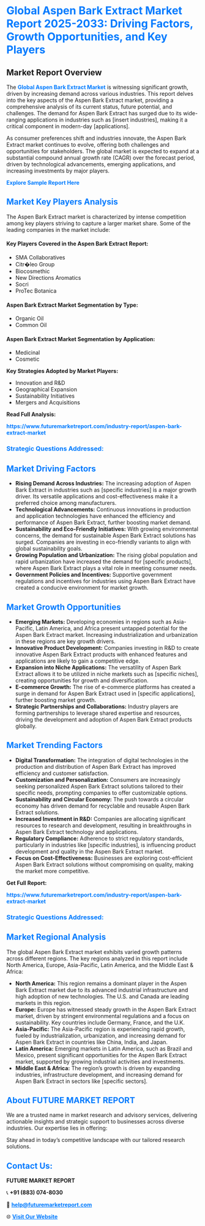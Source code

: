 <h1 style="color: #007BFF;">Global Aspen Bark Extract Market Report 2025-2033: Driving Factors, Growth Opportunities, and Key Players</h1>

<section id="overview">
<h2>Market Report Overview</h2>
<p>The <a href="https://www.futuremarketreport.com/industry-report/aspen-bark-extract-market" style="color: #007BFF; text-decoration: none;"><strong>Global Aspen Bark Extract Market</strong></a> is witnessing significant growth, driven by increasing demand across various industries. This report delves into the key aspects of the Aspen Bark Extract market, providing a comprehensive analysis of its current status, future potential, and challenges. The demand for Aspen Bark Extract has surged due to its wide-ranging applications in industries such as [insert industries], making it a critical component in modern-day [applications].</p>
<p>As consumer preferences shift and industries innovate, the Aspen Bark Extract market continues to evolve, offering both challenges and opportunities for stakeholders. The global market is expected to expand at a substantial compound annual growth rate (CAGR) over the forecast period, driven by technological advancements, emerging applications, and increasing investments by major players.</p>
</section>

<section id="overview">
<p><a href="https://www.futuremarketreport.com/request-sample/reportId=33447" style="color: #007BFF; text-decoration: none;"><strong>Explore Sample Report Here</strong></a></p>
</section>

<section id="key-players">
<h2 style="color: #007BFF;">Market Key Players Analysis</h2>
<p>The Aspen Bark Extract market is characterized by intense competition among key players striving to capture a larger market share. Some of the leading companies in the market include:</p>
<h4>Key Players Covered in the Aspen Bark Extract Report:</h4>
<ul><li>SMA Collaboratives</li><li>Citr�leo Group</li><li>Biocosmethic</li><li>New Directions Aromatics</li><li>Socri</li><li>ProTec Botanica</li></ul>
<h4>Aspen Bark Extract Market Segmentation by Type:</h4>
<ul><li>Organic Oil</li><li>Common Oil</li></ul>

<h4>Aspen Bark Extract Market Segmentation by Application:</h4>
<ul><li>Medicinal</li><li>Cosmetic</li></ul>
<p><strong>Key Strategies Adopted by Market Players:</strong></p>
<ul>
<li>Innovation and R&D</li>
<li>Geographical Expansion</li>
<li>Sustainability Initiatives</li>
<li>Mergers and Acquisitions</li>
</ul>
</section>

<section>
<p><strong>Read Full Analysis: </strong></p><a href="https://www.futuremarketreport.com/industry-report/aspen-bark-extract-market" style="color: #007BFF; text-decoration: none;"><strong>https://www.futuremarketreport.com/industry-report/aspen-bark-extract-market</strong></a>
<h3 style="color: #007BFF;">Strategic Questions Addressed:</h3>
</section>

<section id="driving-factors">
<h2 style="color: #007BFF;">Market Driving Factors</h2>
<ul>
<li><strong>Rising Demand Across Industries:</strong> The increasing adoption of Aspen Bark Extract in industries such as [specific industries] is a major growth driver. Its versatile applications and cost-effectiveness make it a preferred choice among manufacturers.</li>
<li><strong>Technological Advancements:</strong> Continuous innovations in production and application technologies have enhanced the efficiency and performance of Aspen Bark Extract, further boosting market demand.</li>
<li><strong>Sustainability and Eco-Friendly Initiatives:</strong> With growing environmental concerns, the demand for sustainable Aspen Bark Extract solutions has surged. Companies are investing in eco-friendly variants to align with global sustainability goals.</li>
<li><strong>Growing Population and Urbanization:</strong> The rising global population and rapid urbanization have increased the demand for [specific products], where Aspen Bark Extract plays a vital role in meeting consumer needs.</li>
<li><strong>Government Policies and Incentives:</strong> Supportive government regulations and incentives for industries using Aspen Bark Extract have created a conducive environment for market growth.</li>
</ul>
</section>

<section id="growth-opportunities">
<h2 style="color: #007BFF;">Market Growth Opportunities</h2>
<ul>
<li><strong>Emerging Markets:</strong> Developing economies in regions such as Asia-Pacific, Latin America, and Africa present untapped potential for the Aspen Bark Extract market. Increasing industrialization and urbanization in these regions are key growth drivers.</li>
<li><strong>Innovative Product Development:</strong> Companies investing in R&D to create innovative Aspen Bark Extract products with enhanced features and applications are likely to gain a competitive edge.</li>
<li><strong>Expansion into Niche Applications:</strong> The versatility of Aspen Bark Extract allows it to be utilized in niche markets such as [specific niches], creating opportunities for growth and diversification.</li>
<li><strong>E-commerce Growth:</strong> The rise of e-commerce platforms has created a surge in demand for Aspen Bark Extract used in [specific applications], further boosting market growth.</li>
<li><strong>Strategic Partnerships and Collaborations:</strong> Industry players are forming partnerships to leverage shared expertise and resources, driving the development and adoption of Aspen Bark Extract products globally.</li>
</ul>
</section>

<section id="trending-factors">
<h2 style="color: #007BFF;">Market Trending Factors</h2>
<ul>
<li><strong>Digital Transformation:</strong> The integration of digital technologies in the production and distribution of Aspen Bark Extract has improved efficiency and customer satisfaction.</li>
<li><strong>Customization and Personalization:</strong> Consumers are increasingly seeking personalized Aspen Bark Extract solutions tailored to their specific needs, prompting companies to offer customizable options.</li>
<li><strong>Sustainability and Circular Economy:</strong> The push towards a circular economy has driven demand for recyclable and reusable Aspen Bark Extract solutions.</li>
<li><strong>Increased Investment in R&D:</strong> Companies are allocating significant resources to research and development, resulting in breakthroughs in Aspen Bark Extract technology and applications.</li>
<li><strong>Regulatory Compliance:</strong> Adherence to strict regulatory standards, particularly in industries like [specific industries], is influencing product development and quality in the Aspen Bark Extract market.</li>
<li><strong>Focus on Cost-Effectiveness:</strong> Businesses are exploring cost-efficient Aspen Bark Extract solutions without compromising on quality, making the market more competitive.</li>
</ul>
</section>

<section>
<p><strong>Get Full Report: </strong></p><a href="https://www.futuremarketreport.com/industry-report/aspen-bark-extract-market" style="color: #007BFF; text-decoration: none;"><strong>https://www.futuremarketreport.com/industry-report/aspen-bark-extract-market</strong></a>
<h3 style="color: #007BFF;">Strategic Questions Addressed:</h3>
</section>


<section id="regional-analysis">
<h2 style="color: #007BFF;">Market Regional Analysis</h2>
<p>The global Aspen Bark Extract market exhibits varied growth patterns across different regions. The key regions analyzed in this report include North America, Europe, Asia-Pacific, Latin America, and the Middle East & Africa:</p>
<ul>
<li><strong>North America:</strong> This region remains a dominant player in the Aspen Bark Extract market due to its advanced industrial infrastructure and high adoption of new technologies. The U.S. and Canada are leading markets in this region.</li>
<li><strong>Europe:</strong> Europe has witnessed steady growth in the Aspen Bark Extract market, driven by stringent environmental regulations and a focus on sustainability. Key countries include Germany, France, and the U.K.</li>
<li><strong>Asia-Pacific:</strong> The Asia-Pacific region is experiencing rapid growth, fueled by industrialization, urbanization, and increasing demand for Aspen Bark Extract in countries like China, India, and Japan.</li>
<li><strong>Latin America:</strong> Emerging markets in Latin America, such as Brazil and Mexico, present significant opportunities for the Aspen Bark Extract market, supported by growing industrial activities and investments.</li>
<li><strong>Middle East & Africa:</strong> The region’s growth is driven by expanding industries, infrastructure development, and increasing demand for Aspen Bark Extract in sectors like [specific sectors].</li>
</ul>
</section>

<footer>
<h2 style="color: #007BFF;">About FUTURE MARKET REPORT</h2>
<p>We are a trusted name in market research and advisory services, delivering actionable insights and strategic support to businesses across diverse industries. Our expertise lies in offering:</p>

<p>Stay ahead in today’s competitive landscape with our tailored research solutions.</p>

<h2 style="color: #007BFF;">Contact Us:</h2>
<p><strong>FUTURE MARKET REPORT</strong></p>
<p>📞 <strong>+91 (883) 074-8030</strong></p>
<p>📧 <strong><a href="mailto:help@futuremarketreport.com" style="color: #007BFF;">help@futuremarketreport.com</a></strong></p>
<p>🌐 <strong><a href="https://www.futuremarketreport.com/" style="color: #007BFF;">Visit Our Website</a></strong></p>
</footer>